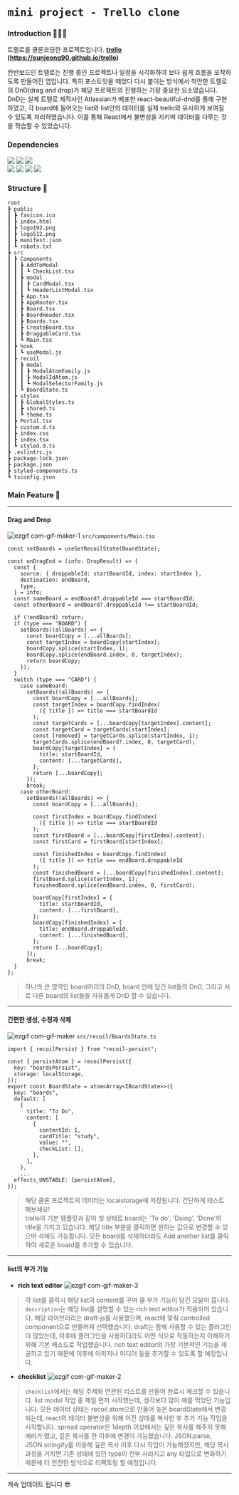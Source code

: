 # `mini project - Trello clone`

### Introduction 👩🏻‍💻 
트렐로를 클론코딩한 프로젝트입니다. **[trello](https://eunjeong90.github.io/trello/ "trello link") (https://eunjeong90.github.io/trello)**  

칸반보드인 트렐로는 진행 중인 프로젝트나 일정을 시각화하여 보다 쉽게 흐름을 포착하도록 만들어진 앱입니다. 특히 포스트잇을 떼었다 다시 붙이는 방식에서 착안한 트렐로의 DnD(drag and drop)가 해당 프로젝트의 진행하는 가장 중요한 요소였습니다. DnD는 실제 트렐로 제작사인 Atlassian가 배포한 react-beautiful-dnd를 통해 구현하였고, 각 board에 들어오는 list와 list안의 데이터를 실제 trello와 유사하게 보여질 수 있도록 처리하였습니다. 이를 통해 React에서 불변성을 지키며 데이터를 다루는 것을 학습할 수 있었습니다.  

### Dependencies
<img src="https://img.shields.io/badge/React-61DAFB?style=for-the-badge&logo=React&logoColor=black" /> <img src="https://img.shields.io/badge/Javascript-F7DF1E?style=for-the-badge&logo=javascript&logoColor=black" /> <img src="https://img.shields.io/badge/TypeScript-3178C6?style=for-the-badge&logo=TypeScript&logoColor=white"/>  
<img src="https://img.shields.io/badge/Recoil-3577E5?style=for-the-badge&logo=&logoColor=black" /> <img src="https://img.shields.io/badge/reactbeautifuldnd-3DDC84?style=for-the-badge&logo=&logoColor=black" /> <img src="https://img.shields.io/badge/ReactHookForm-EC5990?style=for-the-badge&logo=ReactHookForm&logoColor=white" /> <img src="https://img.shields.io/badge/StyledComponents-DB7093?style=for-the-badge&logo=StyledComponents&logoColor=white" /> 

### Structure 🌴 
    root  
    ┣ public  
    ┃ ┣ favicon.ico  
    ┃ ┣ index.html  
    ┃ ┣ logo192.png  
    ┃ ┣ logo512.png  
    ┃ ┣ manifest.json  
    ┃ ┗ robots.txt  
    ┣ src  
    ┃ ┣ Components  
    ┃ ┃ ┣ AddToModal  
    ┃ ┃ ┃ ┗ CheckList.tsx  
    ┃ ┃ ┣ modal  
    ┃ ┃ ┃ ┣ CardModal.tsx  
    ┃ ┃ ┃ ┗ HeaderListModal.tsx  
    ┃ ┃ ┣ App.tsx  
    ┃ ┃ ┣ AppRouter.tsx  
    ┃ ┃ ┣ Board.tsx  
    ┃ ┃ ┣ BoardHeader.tsx  
    ┃ ┃ ┣ Boards.tsx  
    ┃ ┃ ┣ CreateBoard.tsx  
    ┃ ┃ ┣ DraggableCard.tsx  
    ┃ ┃ ┗ Main.tsx  
    ┃ ┣ hook  
    ┃ ┃ ┗ useModal.js  
    ┃ ┣ recoil  
    ┃ ┃ ┣ modal  
    ┃ ┃ ┃ ┣ ModalAtomFamily.js  
    ┃ ┃ ┃ ┣ ModalIdAtom.js  
    ┃ ┃ ┃ ┗ ModalSelectorFamily.js  
    ┃ ┃ ┗ BoardState.ts  
    ┃ ┣ styles  
    ┃ ┃ ┣ GlobalStyles.ts  
    ┃ ┃ ┣ shared.ts  
    ┃ ┃ ┗ theme.ts  
    ┃ ┣ Portal.tsx  
    ┃ ┣ custom.d.ts  
    ┃ ┣ index.css  
    ┃ ┣ index.tsx  
    ┃ ┗ styled.d.ts  
    ┣ .eslintrc.js  
    ┣ package-lock.json  
    ┣ package.json  
    ┣ styled-components.ts  
    ┗ tsconfig.json  

### Main Feature 👀
*****
#### **Drag and Drop**
![ezgif com-gif-maker-_1_](https://user-images.githubusercontent.com/89186225/215263655-d71716f1-4cbe-4191-a076-c295f3eb323b.gif)
`src/components/Main.tsx`
    
    const setBoards = useSetRecoilState(BoardState);

    const onDragEnd = (info: DropResult) => {
      const {
        source: { droppableId: startBoardId, index: startIndex },
        destination: endBoard,
        type,
      } = info;
      const sameBoard = endBoard?.droppableId === startBoardId;
      const otherBoard = endBoard?.droppableId !== startBoardId;

      if (!endBoard) return;
      if (type === "BOARD") {
        setBoards((allBoards) => {
          const boardCopy = [...allBoards];
          const targetIndex = boardCopy[startIndex];
          boardCopy.splice(startIndex, 1);
          boardCopy.splice(endBoard.index, 0, targetIndex);
          return boardCopy;
        });
      }
      switch (type === "CARD") {
        case sameBoard:
          setBoards((allBoards) => {
            const boardCopy = [...allBoards];
            const targetIndex = boardCopy.findIndex(
              ({ title }) => title === startBoardId
            );
            const targetCards = [...boardCopy[targetIndex].content];
            const targetCard = targetCards[startIndex];
            const [removed] = targetCards.splice(startIndex, 1);
            targetCards.splice(endBoard?.index, 0, targetCard);
            boardCopy[targetIndex] = {
              title: startBoardId,
              content: [...targetCards],
            };
            return [...boardCopy];
          });
          break;
        case otherBoard:
          setBoards((allBoards) => {
            const boardCopy = [...allBoards];

            const firstIndex = boardCopy.findIndex(
              ({ title }) => title === startBoardId
            );
            const firstBoard = [...boardCopy[firstIndex].content];
            const firstCard = firstBoard[startIndex];

            const finishedIndex = boardCopy.findIndex(
              ({ title }) => title === endBoard.droppableId
            );
            const finishedBoard = [...boardCopy[finishedIndex].content];
            firstBoard.splice(startIndex, 1);
            finishedBoard.splice(endBoard.index, 0, firstCard);
            
            boardCopy[firstIndex] = {
              title: startBoardId,
              content: [...firstBoard],
            };
            boardCopy[finishedIndex] = {
              title: endBoard.droppableId,
              content: [...finishedBoard],
            };
            return [...boardCopy];
          });
          break;
      }
    };
> 하나의 큰 영역인 board끼리의 DnD, board 안에 담긴 list들의 DnD, 그리고 서로 다른 board의 list들을 자유롭게 DnD 할 수 있습니다.
*****
#### **간편한 생성, 수정과 삭제**
![ezgif com-gif-maker](https://user-images.githubusercontent.com/89186225/215263047-65e72577-f193-460f-a03f-66a709c04cfd.gif)
`src/recoil/BoardsState.ts`

    import { recoilPersist } from "recoil-persist";

    const { persistAtom } = recoilPersist({
      key: "boardsPersist",
      storage: localStorage,
    });
    export const BoardState = atom<Array<IBoardState>>({
      key: "boards",
      default: [
        {
          title: "To Do",
          content: [
            {
              contentId: 1,
              cardTitle: "study",
              value: "",
              checkList: [],
            },
          ],
        },
        ...
      effects_UNSTABLE: [persistAtom],
    });

> 해당 클론 프로젝트의 데이터는 localstorage에 저장됩니다. 간단하게 테스트 해보세요!  
> trello의 기본 템플릿과 같이 첫 상태로 board는 'To do', 'Doing', 'Done'의 title을 가지고 있습니다. 해당 title 부분을 클릭하면 원하는 값으로 변경할 수 있으며 삭제도 가능합니다. 모든 board를 삭제하더라도 Add another list를 클릭하여 새로운 board를 추가할 수 있습니다.

*****
#### **list의 부가 기능**
* **rich text editor**
![ezgif com-gif-maker-_3_](https://user-images.githubusercontent.com/89186225/215447225-76d54c73-4da5-49ba-ba70-1eed2e73f072.gif)
> 각 list를 클릭시 해당 list의 content를 꾸며 줄 부가 기능이 담긴 모달이 뜹니다. 
> `description`는 해당 list를 설명할 수 있는 rich text editor가 적용되어 있습니다. 해당 라이브러리는 draft-js를 사용했으며, react에 맞춰 controlled component으로 만들어져 선택했습니다. draft는 함께 사용할 수 있는 플러그인이 많았는데, 이후에 플러그인을 사용하더라도 어떤 식으로 작동하는지 이해하기 위해 기본 메소드로 작업했습니다. rich text editor의 가장 기본적인 기능을 제공하고 있기 때문에 이후에 이미지나 미디어 등을 추가할 수 있도록 할 예정입니다. 

* **checklist**
![ezgif com-gif-maker-_2_](https://user-images.githubusercontent.com/89186225/215454763-cd55843c-0932-4b89-92f2-954efd842a06.gif)
> `checklist`에서는 해당 주제와 연관된 리스트를 만들어 완료시 체크할 수 있습니다. list modal 작업 중 제일 먼저 시작했는데, 생각보다 많이 애를 먹었던 기능입니다. 
> 모든 데이터 상태는 recoil atom으로 만들어 놓은 boardState에서 변경되는데, react의 데이터 불변성을 위해 이전 상태를 복사한 후 추가 기능 작업을 시작합니다. spread operator은 1depth 이상에서는 깊은 복사를 해주지 못해 에러가 떴고, 깊은 복사를 한 이후에 변경이 가능했습니다. JSON.parse, JSON.stringify를 이용해 깊은 복사 이후 다시 작업이 가능해졌지만, 해당 복사 과정을 거치면 기존 상태에 있던 type이 전부 사라지고 any 타입으로 변화하기 때문에 더 안전한 방식으로 리팩토링 할 예정입니다.

*****
계속 업데이트 됩니다 😎
